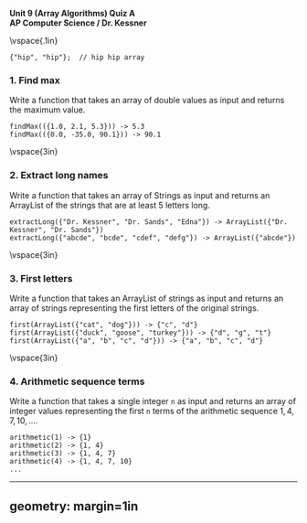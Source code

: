 __Unit 9 (Array Algorithms) Quiz A__  
__AP Computer Science / Dr. Kessner__  

\vspace{.1in}

```
{"hip", "hip"};  // hip hip array
```

### 1.  Find max

Write a function that takes an array of double values as input and returns
the maximum value.

```
findMax(({1.0, 2.1, 5.3})) -> 5.3
findMax(({0.0, -35.0, 90.1})) -> 90.1
```


\vspace{3in}


### 2.  Extract long names

Write a function that takes an array of Strings as input and returns an
ArrayList of the strings that are at least 5 letters long.

```
extractLong({"Dr. Kessner", "Dr. Sands", "Edna"}) -> ArrayList({"Dr. Kessner", "Dr. Sands"})
extractLong({"abcde", "bcde", "cdef", "defg"}) -> ArrayList({"abcde"})
```
\vspace{3in}


### 3.  First letters

Write a function that takes an ArrayList of strings as input and returns an
array of strings representing the first letters of the original strings.

```
first(ArrayList({"cat", "dog"})) -> {"c", "d"}
first(ArrayList({"duck", "goose", "turkey"})) -> {"d", "g", "t"}
first(ArrayList({"a", "b", "c", "d"})) -> {"a", "b", "c", "d"}
```

\vspace{3in}

### 4.  Arithmetic sequence terms

Write a function that takes a single integer `n` as input and returns an
array of integer values representing the first `n` terms of the arithmetic
sequence $1, 4, 7, 10, \ldots$.

```
arithmetic(1) -> {1}
arithmetic(2) -> {1, 4}
arithmetic(3) -> {1, 4, 7}
arithmetic(4) -> {1, 4, 7, 10}
...
```


---
geometry: margin=1in
---


